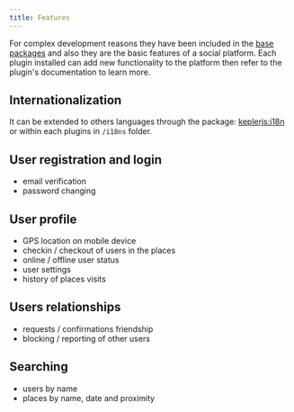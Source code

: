 ```yaml
---
title: Features
---
```

For complex development reasons they have been included in the [base packages](packages.html) and also they are the basic features of a social platform.
Each plugin installed can add new functionality to the platform then refer to the plugin's documentation to learn more.

## Internationalization
It can be extended to others languages through the package: [keplerjs:i18n](https://github.com/Keplerjs/Kepler/tree/master/packages/keplerjs-i18n)
or within each plugins in ```/i18ns``` folder.

## User registration and login
- email verification
- password changing

## User profile
- GPS location on mobile device
- checkin / checkout of users in the places
- online / offline user status
- user settings
- history of places visits


## Users relationships
- requests / confirmations friendship
- blocking / reporting of other users

## Searching
- users by name
- places by name, date and proximity


